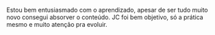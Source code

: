 Estou bem entusiasmado com o aprendizado, apesar de ser tudo muito novo consegui absorver o conteúdo.
JC foi bem objetivo, só a prática mesmo e muito atenção pra evoluir.